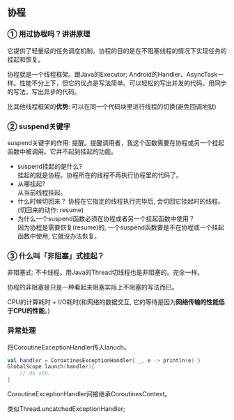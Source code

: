 ## 协程

### ① 用过协程吗？讲讲原理

它提供了轻量级的任务调度机制。协程的目的是在不阻塞线程的情况下实现任务的挂起和恢复。

协程就是一个线程框架。跟Java的Executor; Android的Handler、AsyncTask一样。性能不分上下，但它的优点是写法简单。可以轻松的写出并发的代码。用同步的写法，写出异步的代码。

比其他线程框架的**优势**: 可以在同一个代码块里进行线程的切换(避免回调地狱)

### ② suspend关键字

suspend关键字的作用: 提醒。提醒调用者，我这个函数需要在协程或另一个挂起函数中被调用。它并不起到挂起的功能。

- suspend挂起的是什么?   
  挂起的就是协程。协程所在的线程不再执行协程里的代码了。
- 从哪挂起?   
  从当前线程挂起。
- 什么时候切回来？
  协程在它指定的线程执行完毕后, 会切回它挂起时的线程。(切回来的动作: resume)
- 为什么一个suspend函数必须在协程或者另一个挂起函数中使用？  
  因为协程是需要恢复(resume)的, 一个suspend函数要是不在协程或一个挂起函数中使用, 它就没办法恢复。

### ③ 什么叫「非阻塞」式挂起？

非阻塞式: 不卡线程。用Java的Thread切线程也是非阻塞的。完全一样。

协程的非阻塞是只是一种看起来阻塞实际上不阻塞的写法而已。

CPU的计算耗时 + I/O耗时(和网络的数据交互, 它的等待是因为**网络传输的性能低于CPU的性能**。)

### 异常处理


将CoroutineExceptionHandler传入lanuch。

```kotlin
val handler = CoroutinesExceptionHandler{ _, e -> println(e) }
GlobalScope.launch(handler){
    // do sth.
}
```

CoroutineExceptionHandler间接继承CoroutinesContext。

类似Thread.uncatchedExceptionHandler;
